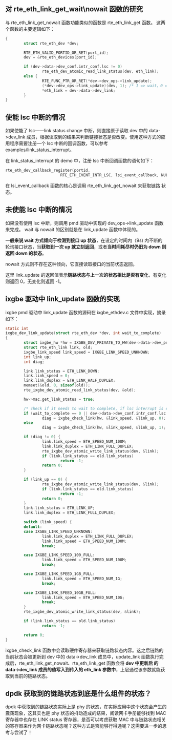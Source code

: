 ## 对 rte_eth_link_get_wait\nowait 函数的研究

与 rte_eth_link_get_nowait 函数功能类似的函数是 rte_eth_link_get 函数。 这两个函数的主要逻辑如下：

```c
{
        struct rte_eth_dev *dev;

        RTE_ETH_VALID_PORTID_OR_RET(port_id);
        dev = &rte_eth_devices[port_id];

        if (dev->data->dev_conf.intr_conf.lsc != 0)
                rte_eth_dev_atomic_read_link_status(dev, eth_link);
        else {
                RTE_FUNC_PTR_OR_RET(*dev->dev_ops->link_update);
                (*dev->dev_ops->link_update)(dev, 1); /* 1 => wait，0 => no wait */
                *eth_link = dev->data->dev_link;
        }
}
```

## 使能 lsc 中断的情况 
如果使能了 lsc——link status change 中断，则直接原子读取 dev 中的 data->dev_link 成员，根据读取到的结果来判断链接状态是否改变。使用这种方式的应用程序需要注册一个 lsc 中断的回调函数，可以参考 examples/link_status_interrupt。

在 link_status_interrupt 的 demo 中，注册 lsc 中断回调函数的语句如下：

```c
rte_eth_dev_callback_register(portid,
                        RTE_ETH_EVENT_INTR_LSC, lsi_event_callback, NULL);
```
在 lsi_event_callback 函数的核心是调用 rte_eth_link_get_nowait 来获取链路 状态。

## 未使能 lsc 中断的情况
如果没有使用 lsc 中断，则调用 pmd 驱动中实现的 dev_ops->link_update 函数来完成。 wait 与 nowait 的区别就是在 link_update 函数中体现的。

**一般来说 wait 方式倾向于检测到接口 up 状态**，在设定的时间内（9s) 内不断的轮询接口状态，当**获取到一次 up 就立刻返回**，或者**当时间耗尽时仍旧为 down 则返回 down 的状态**。

nowait 方式则不存在这种倾向，它直接读取接口的当前状态返回。

这里 link_update 的返回值表示**链路状态与上一次的状态相比是否有变化**，有变化则返回 0，无变化则返回 -1。

## ixgbe 驱动中 link_update 函数的实现
ixgbe pmd 驱动中 link_update 函数的源码在 ixgbe_ethdev.c 文件中实现，摘录如下：


```c
static int
ixgbe_dev_link_update(struct rte_eth_dev *dev, int wait_to_complete)
{
        struct ixgbe_hw *hw = IXGBE_DEV_PRIVATE_TO_HW(dev->data->dev_private);
        struct rte_eth_link link, old;
        ixgbe_link_speed link_speed = IXGBE_LINK_SPEED_UNKNOWN;
        int link_up;
        int diag;

        link.link_status = ETH_LINK_DOWN;
        link.link_speed = 0;
        link.link_duplex = ETH_LINK_HALF_DUPLEX;
        memset(&old, 0, sizeof(old));
        rte_ixgbe_dev_atomic_read_link_status(dev, &old);

        hw->mac.get_link_status = true;

        /* check if it needs to wait to complete, if lsc interrupt is enabled */
        if (wait_to_complete == 0 || dev->data->dev_conf.intr_conf.lsc != 0)
                diag = ixgbe_check_link(hw, &link_speed, &link_up, 0);
        else
                diag = ixgbe_check_link(hw, &link_speed, &link_up, 1);

        if (diag != 0) {
                link.link_speed = ETH_SPEED_NUM_100M;
                link.link_duplex = ETH_LINK_FULL_DUPLEX;
                rte_ixgbe_dev_atomic_write_link_status(dev, &link);
                if (link.link_status == old.link_status)
                        return -1;
                return 0;
        }

        if (link_up == 0) {
                rte_ixgbe_dev_atomic_write_link_status(dev, &link);
                if (link.link_status == old.link_status)
                        return -1;
                return 0;
        }
        link.link_status = ETH_LINK_UP;
        link.link_duplex = ETH_LINK_FULL_DUPLEX;

        switch (link_speed) {
        default:
        case IXGBE_LINK_SPEED_UNKNOWN:
                link.link_duplex = ETH_LINK_FULL_DUPLEX;
                link.link_speed = ETH_SPEED_NUM_100M;
                break;

        case IXGBE_LINK_SPEED_100_FULL:
                link.link_speed = ETH_SPEED_NUM_100M;
                break;

        case IXGBE_LINK_SPEED_1GB_FULL:
                link.link_speed = ETH_SPEED_NUM_1G;
                break;

        case IXGBE_LINK_SPEED_10GB_FULL:
                link.link_speed = ETH_SPEED_NUM_10G;
                break;
        }
        rte_ixgbe_dev_atomic_write_link_status(dev, &link);

        if (link.link_status == old.link_status)
                return -1;

        return 0;
}
```
ixgbe_check_link 函数中会读取硬件寄存器来获取链路状态内容。这之后链路的当前状态会被更新到 dev 中的 data->dev_link 成员中，update_link 函数执行完成后，rte_eth_link_get_nowait、rte_eth_link_get 函数会将 **dev 中更新后 的 data->dev_link 成员的值写入到传入的 eth_link 参数中**，上层通过该参数就能获取到当前的链路状态。

## dpdk 获取到的链路状态到底是什么组件的状态？
dpdk 中获取到的链路状态实际上是 phy 的状态，在实际应用中这个状态会产生的震荡现象，这其实也是 phy 状态的抖动造成的结果，阅读网卡手册能够找到 MAC 寄存器中也存在 LINK status 寄存器，是否可以考虑获取 MAC 中与链路状态相关的寄存器来作为网卡链路状态呢？这种方式是否能够行得通呢？这需要进一步的思考与尝试了！


